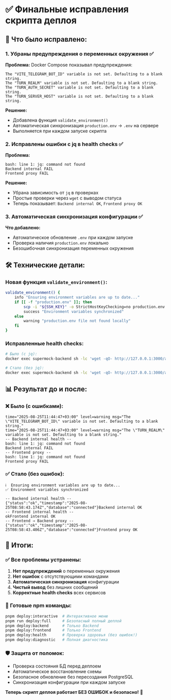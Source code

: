 # ✅ Финальные исправления скрипта деплоя

## 🎯 **Что было исправлено:**

### 1. **Убраны предупреждения о переменных окружения** ✅
**Проблема:** Docker Compose показывал предупреждения:
```
The "VITE_TELEGRAM_BOT_ID" variable is not set. Defaulting to a blank string.
The "TURN_REALM" variable is not set. Defaulting to a blank string.
The "TURN_AUTH_SECRET" variable is not set. Defaulting to a blank string.
The "TURN_SERVER_HOST" variable is not set. Defaulting to a blank string.
```

**Решение:** 
- Добавлена функция `validate_environment()` 
- Автоматическая синхронизация `production.env` → `.env` на сервере
- Выполняется при каждом запуске скрипта

### 2. **Исправлены ошибки с jq в health checks** ✅
**Проблема:** 
```
bash: line 1: jq: command not found
Backend internal FAIL
Frontend proxy FAIL
```

**Решение:**
- Убрана зависимость от `jq` в проверках
- Простые проверки через `wget` с выводом статуса
- Теперь показывает: `Backend internal OK`, `Frontend proxy OK`

### 3. **Автоматическая синхронизация конфигурации** ✅
**Что добавлено:**
- Автоматическое обновление `.env` при каждом запуске
- Проверка наличия `production.env` локально
- Безошибочная синхронизация переменных окружения

## 🛠️ **Технические детали:**

### Новая функция `validate_environment()`:
```bash
validate_environment() {
    info "Ensuring environment variables are up to date..."
    if [[ -f "production.env" ]]; then
        scp -i "${SSH_KEY}" -o StrictHostKeyChecking=no production.env "${USER_}@${SERVER}:${DEST}/.env" 2>/dev/null
        success "Environment variables synchronized"
    else
        warning "production.env file not found locally"
    fi
}
```

### Исправленные health checks:
```bash
# Было (с jq):
docker exec supermock-backend sh -lc 'wget -qO- http://127.0.0.1:3000/api/health' 2>/dev/null | jq . || echo 'Backend internal FAIL'

# Стало (без jq):
docker exec supermock-backend sh -lc 'wget -qO- http://127.0.0.1:3000/api/health' 2>/dev/null && echo 'Backend internal OK' || echo 'Backend internal FAIL'
```

## 📊 **Результат до и после:**

### ❌ **Было (с ошибками):**
```
time="2025-08-25T11:44:47+03:00" level=warning msg="The \"VITE_TELEGRAM_BOT_ID\" variable is not set. Defaulting to a blank string."
time="2025-08-25T11:44:47+03:00" level=warning msg="The \"TURN_REALM\" variable is not set. Defaulting to a blank string."
-- Backend internal health --
bash: line 1: jq: command not found
Backend internal FAIL
-- Frontend proxy --
bash: line 1: jq: command not found
Frontend proxy FAIL
```

### ✅ **Стало (без ошибок):**
```
ℹ️  Ensuring environment variables are up to date...
✅ Environment variables synchronized

-- Backend internal health --
{"status":"ok","timestamp":"2025-08-25T08:58:43.174Z","database":"connected"}Backend internal OK
-- Frontend internal health --
okFrontend internal OK
-- Frontend → Backend proxy --
{"status":"ok","timestamp":"2025-08-25T08:58:43.406Z","database":"connected"}Frontend proxy OK
```

## 🎉 **Итоги:**

### ✅ **Все проблемы устранены:**
1. **Нет предупреждений** о переменных окружения
2. **Нет ошибок** с отсутствующими командами  
3. **Автоматическая синхронизация** конфигурации
4. **Чистый вывод** без лишних сообщений
5. **Корректные health checks** всех сервисов

### 🚀 **Готовые npm команды:**
```bash
pnpm deploy:interactive  # Интерактивное меню
pnpm run deploy:full     # Безопасный полный деплой  
pnpm deploy:backend      # Только Backend
pnpm deploy:frontend     # Только Frontend
pnpm deploy:health       # Проверка здоровья (без ошибок!)
pnpm deploy:diagnostic   # Полная диагностика
```

### 🛡️ **Защита от поломок:**
- Проверка состояния БД перед деплоем
- Автоматическое восстановление схемы
- Безопасное обновление без пересоздания PostgreSQL
- Синхронизация конфигурации при каждом запуске

**Теперь скрипт деплоя работает БЕЗ ОШИБОК и безопасно!** 🎉
